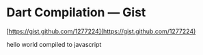 <!--
id: 11308558248
link: http://tumblr.atmos.org/post/11308558248/dart-compilation-gist
slug: dart-compilation-gist
date: Mon Oct 10 2011 22:43:16 GMT-0700 (PDT)
publish: 2011-10-010
tags: 
title: Dart Compilation — Gist
-->


Dart Compilation — Gist
=======================

[https://gist.github.com/1277224](https://gist.github.com/1277224)

hello world compiled to javascript

